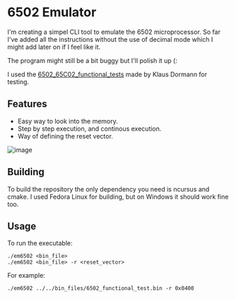 # 6502 Emulator

I'm creating a simpel CLI tool to emulate the 6502 microprocessor. So far I've added all the instructions without the use of decimal mode
which I might add later on if I feel like it.

The program might still be a bit buggy but I'll polish it up (:

I used the [6502_65C02_functional_tests](https://github.com/Klaus2m5/6502_65C02_functional_tests) made by Klaus Dormann for testing.

## Features

- Easy way to look into the memory.
- Step by step execution, and continous execution.
- Way of defining the reset vector.

![image](https://github.com/Vlixz/6502-emulator/assets/71019504/2bbd7f3d-abe7-462e-8f6c-7b39818cf0c8)

## Building

To build the repository the only dependency you need is ncursus and cmake. 
I used Fedora Linux for building, but on Windows it should work fine too.

## Usage

To run the executable:
   
   ```
   ./em6502 <bin_file>
   ./em6502 <bin_file> -r <reset_vector>
   ```

For example:

   ```
   ./em6502 ../../bin_files/6502_functional_test.bin -r 0x0400
   ```
